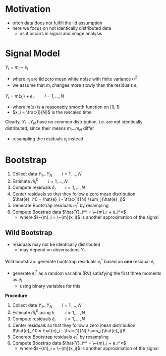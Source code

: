 # Motivation
- often data does not fulfill the iid assumption
- here we focus on not identically distributed data
  - as it occurs in signal and image analysis

# Signal Model

$Y_i = m_i + e_i$

- where $e_i$ are iid zero mean white noise with finite variance $\sigma^2$
- we assume that $m_i$ changes more slowly than the residuals $e_i$

$Y_i = m(x_i) + e_i, \qquad i = 1, \dots, N$
- where $m(x)$ is a reasonably smooth function on $[0, 1]$
- $x_i = \frac{i}{N}$ is the rescaled time

Clearly, $Y_1 \dots Y_N$ have no common distribution, i.e. are not identically distributed, since their means $m_i \dots m_N$ differ
  - resampling the residuals $e_i$ instead


# Bootstrap
1. Collect data $Y_1 \dots Y_N    \qquad  i = 1,\dots, N$
2. Estimate $\hat{m}_i^0    \qquad  i = 1,\dots, N$
3. Compute residuals $\hat{e}_i \qquad  i = 1,\dots, N$
4. Center residuals so that they follow a zero mean distribution $\hat{e}_i^0 = \hat{e}_i - \frac{1}{N} \sum_j{\hat{e}_j}$
5. Generate Bootstrap residuals $e_i^*$ by resampling
6. Compute Boostrap data $\hat{Y}_i^* = \~{m}_i + e_i^*$
   - where $\~{m}_i = \~{m}(x_i)$ is another approximation of the signal

## Wild Bootstrap
- residuals may not be identically distributed
  - may depend on observations $Y_i$

Wild bootstrap: generate bootstrap residuals $e_i^*$ based on **one** residual $\hat{e}_i$
 - generate $e_i^*$ as a random variable (RV) satisfying the first three moments as $\hat{e}_i$
   - using binary variables for this

 **Procedure**
1. Collect data $Y_1 \dots Y_N    \qquad  i = 1,\dots, N$
2. Estimate $\hat{m}_i^0$ using $h$   $\qquad  i = 1,\dots, N$
3. Compute residuals $\hat{e}_i \qquad  i = 1,\dots, N$
4. Center residuals so that they follow a zero mean distribution $\hat{e}_i^0 = \hat{e}_i - \frac{1}{N} \sum_j{\hat{e}_j}$
5. Generate Bootstrap residuals $e_i^*$ by resampling
6. Compute Boostrap data $\hat{Y}_i^* = \~{m}_i + e_i^*$
   - where $\~{m}_i = \~{m}(x_i)$ is another approximation of the signal